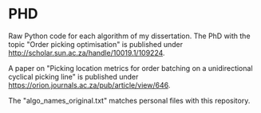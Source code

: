 # PHD
Raw Python code for each algorithm of my dissertation. The PhD with the topic "Order picking optimisation" is published under http://scholar.sun.ac.za/handle/10019.1/109224.

A paper on "Picking location metrics for order batching on a unidirectional cyclical picking line" is published under https://orion.journals.ac.za/pub/article/view/646.

The "algo_names_original.txt" matches personal files with this repository.

